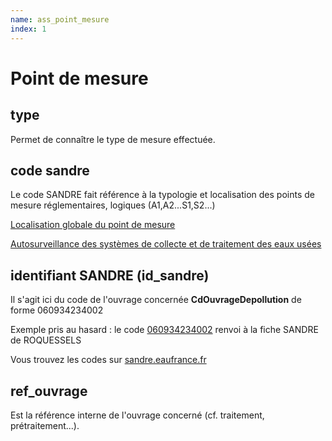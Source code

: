 ```yaml
---
name: ass_point_mesure
index: 1
---
```


# Point de mesure

## type
Permet de connaître le type de mesure effectuée.

## code sandre
Le code SANDRE fait référence à la typologie et localisation des points de mesure réglementaires, logiques (A1,A2...S1,S2...)

[Localisation globale du point de mesure](http://id.eaufrance.fr/nsa/47)

[Autosurveillance des systèmes de collecte et de traitement des eaux usées](https://www.sandre.eaufrance.fr/notice-doc/autosurveillance-des-syst%C3%A8mes-de-collecte-et-de-traitement-des-eaux-us%C3%A9es-0)

## identifiant SANDRE (id_sandre)

Il s'agit ici du code de l'ouvrage concernée **CdOuvrageDepollution** de forme 060934234002

Exemple pris au hasard :
le code [060934234002](http://id.eaufrance.fr/SysTraitementEauxUsees/060934234002) renvoi à la fiche SANDRE de ROQUESSELS

Vous trouvez les codes sur [sandre.eaufrance.fr](https://www.sandre.eaufrance.fr/Rechercher-une-donnee-d-un-jeu?keyword=&ss_item_code=&ss_lbref_sandre=Syst%C2%8Ame+de+traitement+d%27eaux+us%C3%A9es&ss_statut_sandre=Valid%C3%A9&sm_field_pc_cdcassubstancechimiq=&ds_dt_crea_sandre_op=%3D&ds_dt_crea_sandre%5Bvalue%5D%5Bdate%5D=&ds_dt_crea_sandre%5Bmin%5D=&ds_dt_crea_sandre%5Bmax%5D=&sm_field_par_choice_parametre_label=&im_field_type_dc=&sm_field_annee_fin_dc=&im_field_emprise_admin_dc=&im_field_fam_param_dc=&im_field_milieu_dc=&im_field_support_dc=&im_field_dc_typerdd=&sm_field_finalite_dc=&sm_field_dc_anneefinrdd=&im_field_apt_cdthemetaxon=&sm_field_dc_bassinreference=&sm_field_apt_cdalternatif=&im_field_dc_departementrdd=&im_field_tax_cdthemetaxon=&im_field_dc_typomilieurss=&sm_field_tax_cdalternatif=&sm_field_dc_descriptionfinaliter=&sm_field_met_nomintmethode=&sm_field_par_cdmethode_label=)

## ref_ouvrage
Est la référence interne de l'ouvrage concerné (cf. traitement, prétraitement...).